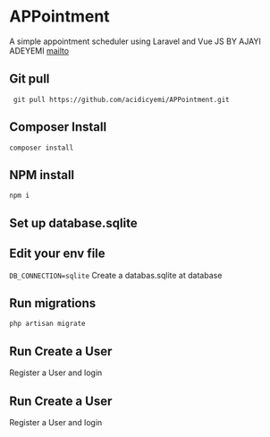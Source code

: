 # APPointment
A simple appointment scheduler using Laravel and Vue JS BY AJAYI ADEYEMI
[mailto](mailto:aajayiadeyemi@gmail.com)

## Git pull
` git pull https://github.com/acidicyemi/APPointment.git`

## Composer Install
`composer install`

## NPM install
`npm i`

## Set up database.sqlite
Edit your env file
------------------
`DB_CONNECTION=sqlite`
Create a databas.sqlite at database

## Run migrations
`php artisan migrate`

## Run Create a User
Register a User and login

## Run Create a User
Register a User and login



